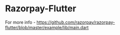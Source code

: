 # Razorpay-Flutter

For more info - https://github.com/razorpay/razorpay-flutter/blob/master/example/lib/main.dart
